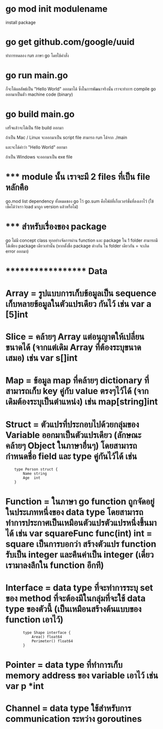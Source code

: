 # go mod init modulename

install package

# go get github.com/google/uuid

ทำการทดลอง run ภาษา go โดยใช้คำสั่ง

# go run main.go

ก็จะได้ผลลัพธ์เป็น "Hello World" ออกมาได้ ซึ่งในการพัฒนาจริงนั้น เราจะทำการ compile go ออกมาเป็นตัว machine code (binary)

# go build main.go

เสร็จแล้วจะได้เป็น file build ออกมา

ถ้าเป็น Mac / Linux จะออกมาเป็น script file สามารถ run ได้จาก
./main

และจะได้คำว่า "Hello World" ออกมา

ถ้าเป็น Windows จะออกมาเป็น exe file

# *** module นั้น เราจะมี 2 files ที่เป็น file หลักคือ

go.mod list dependency ทั้งหมดของ go ไว้
go.sum คือไฟล์ที่เก็บเวอร์ชั่นที่ลงเอาไว้ (ใข้เช็คได้ว่าเรา load มาถูก version แล้วหรือไม่)

# *** สำหรับเรื่องของ package

go ไม่มี concept class ทุกอย่างจัดการผ่าน function และ package
ใน 1 folder สามารถมีได้เพียง package เดียวเท่านั้น (หากตั้งชื่อ package ต่างกัน ใน folder เดียวกัน = จะเกิด error ออกมา)

# ***************** Data

# Array = รูปแบบการเก็บข้อมูลเป็น sequence เก็บหลายข้อมูลในตัวแปรเดียว กันไว้ เช่น var a [5]int
# Slice = คล้ายๆ Array แต่อนุญาตให้เปลี่ยนขนาดได้ (จากแต่เดิม Array ที่ต้องระบุขนาดเสมอ) เช่น var s[]int
# Map = ข้อมูล map ที่คล้ายๆ dictionary ที่สามารถเก็บ key คู่กับ value ตรงๆไว้ได้ (จากเดิมต้องระบุเป็นตำแหน่ง) เช่น map[string]int
# Struct = ตัวแปรที่ประกอบไปด้วยกลุ่มของ Variable ออกมาเป็นตัวแปรเดียว (ลักษณะคล้ายๆ Object ในภาษาอื่นๆ) โดยสามารถกำหนดชื่อ field และ type คู่กันไว้ได้ เช่น
        type Person struct {
            Name string
            Age  int
        }

# Function = ในภาษา go function ถูกจัดอยู่ในประเภทหนึ่งของ data type โดยสามารถทำการประกาศเป็นเหมือนตัวแปรตัวแปรหนึ่งขึ้นมาได้ เช่น var squareFunc func(int) int = square เป็นการบอกว่า สร้างตัวแปร function รับเป็น integer และคืนค่าเป็น integer (เดี๋ยวเรามาลงลึกใน function อีกที)
# Interface = data type ที่จะทำการระบุ set ของ method ที่จะต้องมีในกลุ่มที่จะใช้ data type ของตัวนี้ (เป็นเหมือนสร้างต้นแบบของ function เอาไว้)
            type Shape interface {
                Area() float64
                Perimeter() float64
            }

# Pointer = data type ที่ทำการเก็บ memory address ของ variable เอาไว้ เช่น var p *int
# Channel = data type ใช้สำหรับการ communication ระหว่าง goroutines



